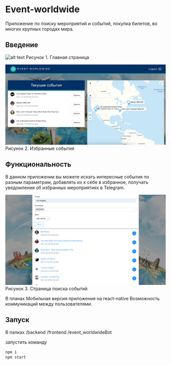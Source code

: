 # Event-worldwide

Приложение по поиску мероприятий и событий, покупка билетов, во многих крупных городах мира.

Введение
-----------

![alt text](screenshots/1.png "Главная страница")
Рисунок 1. Главная страница

![alt text](screenshots/2.png "Избранные события")
Рисунок 2. Избранные события

Функциональность
-----------

В данном приложении вы можете искать интересные события по разным параметрам, добавлять их к себе в избранное, получать уведомления об избранных мероприятиях в Telegram.

![alt text](screenshots/3.png "Страница поиска событий")
Рисунок 3. Страница поиска событий

В планах
Мобильная версия приложения на react-native
Возможность коммуникаций между пользователями.

Запуск
-----------
В папках 
/backend
/frontend
/event_worldwideBot

запустить команду

```
npm i
npm start

